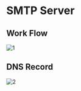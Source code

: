 # SMTP Server

## Work Flow
![1](https://github.com/user-attachments/assets/0b20a770-c2e7-4a7a-95dd-e74a7ca6f51f)

## DNS Record
![2](https://github.com/user-attachments/assets/59868c7b-7b6e-434d-a159-99538ec33c3f)
